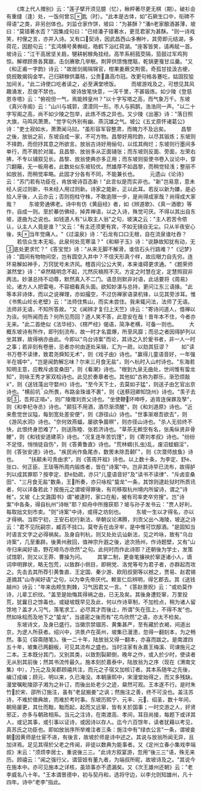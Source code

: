 <!-- { "loadSidebar": true } -->
　　《席上代人赠别》云："莲子擘开须见臆（忆），楸枰著尽更无棋（期）。破衫会有重缝（逢）处，一饭何曾忘匙（时）。"此本是古体，如"石厥生口中，衔碑不得语"之类，非另创体也。刘监仓家作饼，坡曰："为甚酥？"潘老家酿酒甚薄，坡曰："莫错著水否？"因集成句曰："已倾潘子错著水，更觅君家为甚酥。"则一诗戏笑，村俚之言，亦并入诗。又有口契诗，因武昌西山多槲叶，其旁即元结湖，多荷花，因题句云："玄鸿横号黄槲岘，皓鹤下浴红荷湖。"座客皆笑，请再赋一首。坡诗云："江干高居坚关扃，犍耕躬稼角挂经。高竿系舸菰茭隔，笳鼓过军鸡狗惊。解襟顾景各箕踞，击剑赓歌几举觥。荆笄供馈愧搅聒，乾锅更戛甘瓜羹。"又《和正甫一字韵》诗云："故居剑阁隔锦官，柑果姜蕨交荆菅。奇孤甘挂汲古绠，侥觊敢揭钩金竿。己归耕稼供藁秸，公贵蛊高巾冠。改更句格各蹇吃，姑固狡狯加间关。"此二诗使口吃者读之，必至满堂喷饭。
　　而坡游戏及之，可想见其风趣涌发，忍俊不禁也。
　　坡诗放笔快意，一泻千里，不甚锻炼。如少陵《登慈恩寺塔》云："俯视但一气，焉能辨皇州？"以十字写塔之高，而气象万千。东坡《真兴寺阁》云："山川与城郭，漠漠同一形。市人与鸦鹊，浩浩同一声。"以二十字写阁之高，尚不如少陵之包举，此炼不炼之异也。又少陵《出塞》诗："落日照大旗，马鸣风萧萧。"觉字句外别有幽、燕沉雄之气。坡公《五丈原怀诸葛公》诗："吏士寂如水，萧萧闻马挝。"虽形容军容整肃，而魄力不及远矣。
　　昌黎之後，放翁之前，东坡自成一家，不可方物。昌黎好用险韵，以尽其锻炼；东坡则不择韵，而但抒其意之所欲言。放翁古诗好用俪句，以炫其绚烂；东坡则行墨间多单行，而不屑於对属。且昌黎、放翁多从正面铺张；而东坡则反面、旁面，左荣右拂，不专以铺叙见长。昌黎、放翁使典亦多正用；而东坡则驱使书卷入议论中，穿穴翻簸，无一板用者。此数处似东坡较优。然雄厚不如昌黎，而稍觉轻浅；整丽不如放翁，而稍觉率略。此固才分各有不同，不能兼长也。
　　元遗山《论诗》云："苏门若有功臣在，肯放坡诗百态新！"此言似是而实非也。"新"岂易意，意未经人说过则新，书未经人用过则新。诗家之能新，正以此耳。若反以新为嫌，是必拾人牙後，人云亦云；否则抱柱守株，不敢逾限一步，是尚得成家哉？尚得成大家哉？
　　东坡旁通佛老。诗中有仿《黄庭经》者，如《辨道歌》、《真一酒歌》等作，自成一则。至於摹仿佛经，掉弄禅语，以之入诗，殊觉可厌。不得以其出自东坡，遂曲为之说也。如钱道人有"认取主人翁"之句，坡演之云："主人若苦令侬认，认主人人竟是谁？"又云："有主还须更有宾，不如无镜自无尘。只从半夜安心後，失当年觉痛人。"《过温泉》诗："石龙有口口无根，自在流泉谁吐吞？
　　若信众生本无垢，此泉何处觅寒温？"《和柳子玉》诗："说静故知犹有动，无底处更求忙？"《答宝觉》诗："从来无脚不解滑，谁信石头行路难？"《记梦》诗："圆间有物物间空，岂有圆空入井中？不信天形真个样，故应眼力自先穷。连环易解如神手，万窍犹号未济风。稽首问公公大笑，本来谁碍更求通。"《题荣师湛然堂》诗："卓然精明念不起，兀然灰槁照不灭。方定之时慧在定，定慧照寂非两法。妙湛总持不动尊，默然真入不二门。语息则默非对语，此话要将《周易》论。诸方人人把雷电，不容细看真头面。欲知妙湛与总持，更问江东三语掾。"此等本非诗体，而以之说禅理，亦如撮空，不过仿禅家语录机锋，以见其旁涉耳。惟《书焦山纶长老壁》云："法师住焦山，而实未尝住。我来辄问法，法师了无语。法师非无语，不知所答故。"又《闻辨才复归上天竺》诗云："寄诗问道人，借禅以为诙。何所闻而去？何所见而回？道人笑不答，此意安在哉！昔年本不住，今者亦无来。"此二首绝似《法华经》、《楞严经》偈语，简净老横，可备一则也。
　　大概东坡诗有所作，即刊刻流布，故一时才名震爆，所至风靡；而忌之者因得胪列以坐其罪，故得祸亦由此。今即以"乌台诗案"而论，其诗之入於爰书者，非一人一时之事；若非刻有卷册，忌者亦何由逐处采辑，汇为一疏，以劾其狂谬？
　　如"读书万卷不读律，致君尧舜知无术"，则《戏子由》诗也。"赢得儿童语音好，一年强半在城中"，"岂是闻韵解忘味？尔来三月食无盐"，则ヘ杭时入山村诗也。"东海若知明主意，应教斥卤变桑田"，则《看潮》诗也。"根到九泉无曲处，世间惟有蛰龙知"，则咏王秀才家双桧诗也。此见於奏章者也。其他如"古称为郡乐，渐恐烦敲"，则《送钱藻出守婺州》诗也。"至今天下士，去莫如子猛"，则送子由乞官出京诗也。"横前坑众所畏，布路金珠谁不裹"，则《送蔡冠卿知饶州》诗也。"羡子去安，吾邦正喧"，则广陵赠刘贡父诗也。"坐使鞭环呻呼，追胥连保罪及孥"，则《和李杞寺丞》诗也。"颠狂不用酒，酒尽渐须醒"，则《和刘道原》诗也。"近来愈觉世议隘，每到宽处差安便"，则《游径山》诗也。"世事渐艰吾欲去"，则《游风水洞》诗也。"奈何效燕蝠，屡欲争晨暝"，则亦径山诗也。"杀人无验终不快，此恨终身恐难了"，则送陈睦、张若济诗也。"草茶无赖空有名，张禹纵贤非骨鲠"，则《和钱安道建茶》诗也。"况复连年苦饥馑"，则《寄刘孝叔》诗也。"纷纷不足怪，悄悄徒自伤"，则《答黄鲁直》诗也。"荒林蜩{扎虫}乱，废沼蛙蝈淫"，则《答张安道》诗也。"疾民尚作鱼尾赤，数罟未除吾颡Г"，则《次潜师放鱼》诗也。
　　"扶颠未可责由求"，则《答周开祖》诗也。以上数十条，为李定、舒、张ロ、何正臣、王琰等所周内锻炼者，皆在"诗案"中。岂非其诗早已流布，故得胪列以成其罪耶？按李定、舒劾疏，亦只"儿童语音好"及"读书不读律"、"斥卤变桑田"、"三月食无盐"数条，王所奏，亦只咏桧"蛰龙"一条，其馀则逮赴狱时所质讯者，何以详备若此？按施元之谓坡得罪後，有司移取杭州境内所留诗，谓之"诗帐"。又坡《上文潞国书》谓"被逮时，家口在船，被有司率吏卒穷搜"。岂"诗案"中各条，得自杭州"诗帐"耶？抑舟中所搜获耶？坡与孙子发书云："贾人好利，每取拙文刻市卖。"则"诗案"中诗，或得之坊刻也。
　　东坡一生以才得名，亦以才得祸。当熙宁初，王安石初行新法，举朝议论沸腾，刘贡父出ヘ海陵，坡送之诗云："君不见阮嗣宗，臧否不挂口。莫夸舌在齿牙牢，是中惟可饮醇酒。"是固知当时语言文字之必得祸矣。及身自判杭，则又处处讥讪新法，见之吟咏，致有"乌台诗案"，几至重辟。後黄州赦回，值神宗升遐之後，途次扬州，作诗题壁，又有"山寺归来闻好语，野花啼鸟亦欣然"之句。此何时而作此诗耶？还朝後为学士，发策试馆职，则又以王莽、曹操为问。
　　其掌二制，更奋笔攘袂於窜逐诸小人，谪词申明罪状，略无包荒，以致群小侧目，即朔党、洛党等号为君子者，亦群起而攻之。先击去其所荐引黄鲁直、王定国、秦少游、欧阳叔弼等以撼之，贾易、赵君锡遂摘其"山寺闻好语"之句，以为幸先帝厌代。赖宣仁后辨明，得乞郡去。其《送钱越州》诗云："年来齿颊生荆棘，习气因君又一言。"《答赵景贶》云："或劝莫作诗，儿辈工织纹。"盖至是始悔其得祸之由，已无及矣。其後身遭贬窜，万里投荒，犹曩日之馀毒也。或疑坡既早见及此，何以作诗草制，不加检点，稍为诸人留馀地？盖才人习气，落笔求工，必尽其才而後止，所谓"矢在弦上，不得不发"也。然如咏桧而及地下之"蛰龙"，当遏密之後而有"花鸟欣然"之语，亦太不检矣。
　　东坡诗文，及身已盛行。当徽宗禁锢苏、黄集甚严，至有藏於衣褐，间道出京，为逻人所获者。绍兴中，洪景卢在英州，坡集已漫漶，忽得一翻刻本，为之畅然。事见《容斋随笔》。後一二十年，陆放翁又得一翻本，亦喜而跋之。是南渡四五十年，坡集已两翻板，可见其流布之盛也。当时注家有永嘉王梅溪、司谏施元之二本。王本既分其门，又别其类，以致割裂颠倒，晚年之作，或入於少时，使读者无从别其前後；然其书流传最久。施本刻於嘉泰中，陆放翁为之序（现在《渭南文集》中），乃元之及吴郡顾禧共注，而元之子宿又加核订者。其本系随年之先後，编订成编；顾元、明以来，久已淹没。本朝康熙中，宋漫堂始得之，而又多残缺。漫堂嘱毗陵邵子湘为之补订，而後出处老少之迹，粲然可观。王本遂不行。是时朱竹於宋、邵所订施注，虽有"老鼠搬姜"之讽；然施注之善，终不可没也。盖注苏诗，不难於徵典故，而难於考时事。东坡历熙宁、元丰、元、绍圣，数十年间，朝局屡更，其仕而黜，黜而起，起而又远窜，皆有关於国事；一时交游之人，奸贤邪正，亦多与朝政相系。当元之注诗，在南渡高、孝间，耳目尚接，每题下或详其人，或记其事，或引事以证诗，或因诗以存人。迄今六百馀年，读者犹藉以考见，真苏氏之功臣也。即如放翁序所举难注者三条：施注中有"绿衣公言"一条，谓坡妾朝因黄师是仕宦不进，有後言，故坡於师是诗中述之。其说与放翁所闻无异，且加详焉。足见其得於父老之传闻，非徒以数典为能事者。又《定州立春小集戏李端叔》末云："须烦李居士，重说後三三。"此诗方叙宴游，忽用"後三三"语，殊无来历。顾禧云："闻之强行父，谓营妓有董九者，为端叔所昵，故坡诗及之。"其说今在施本中。亦可见施本之详核，虽琐事亦不遗漏矣。又《次王雄州还朝》云："老李威名八十年。"王本谓景德中，初与契丹和，选将守边，以李允则知雄州，凡十四年。诗中"老李"指此。
